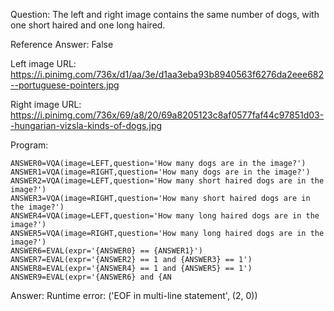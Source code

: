 Question: The left and right image contains the same number of dogs, with one short haired and one long haired.

Reference Answer: False

Left image URL: https://i.pinimg.com/736x/d1/aa/3e/d1aa3eba93b8940563f6276da2eee682--portuguese-pointers.jpg

Right image URL: https://i.pinimg.com/736x/69/a8/20/69a8205123c8af0577faf44c97851d03--hungarian-vizsla-kinds-of-dogs.jpg

Program:

```
ANSWER0=VQA(image=LEFT,question='How many dogs are in the image?')
ANSWER1=VQA(image=RIGHT,question='How many dogs are in the image?')
ANSWER2=VQA(image=LEFT,question='How many short haired dogs are in the image?')
ANSWER3=VQA(image=RIGHT,question='How many short haired dogs are in the image?')
ANSWER4=VQA(image=LEFT,question='How many long haired dogs are in the image?')
ANSWER5=VQA(image=RIGHT,question='How many long haired dogs are in the image?')
ANSWER6=EVAL(expr='{ANSWER0} == {ANSWER1}')
ANSWER7=EVAL(expr='{ANSWER2} == 1 and {ANSWER3} == 1')
ANSWER8=EVAL(expr='{ANSWER4} == 1 and {ANSWER5} == 1')
ANSWER9=EVAL(expr='{ANSWER6} and {AN
```
Answer: Runtime error: ('EOF in multi-line statement', (2, 0))


